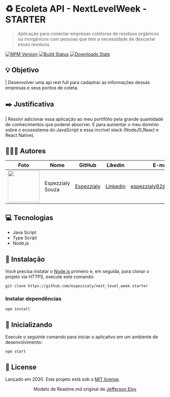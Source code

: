 <!-- <p align="center">
   <img src="./.github/logo.png" width="150"/>
</p> -->

# :recycle: Ecoleta API - NextLevelWeek - STARTER

> Aplicação para conectar empresas coletoras de resíduos orgânicos ou inorgânicos com pessoas que tem a necessidade de descartar esses resíduos.

[![NPM Version][npm-image]][npm-url]
[![Build Status][travis-image]][travis-url]
[![Downloads Stats][npm-downloads]][npm-url]

<!-- <p align="center">
  <img align="center" src="./docs/Screenshot.png" alt="Web-Signin" border="0">
</p>
 -->

## :bulb: Objetivo

| Desenvolver uma api rest full para cadastrar as informações dessas empresas e seus pontos de coleta.

## :black_nib: Justificativa

| Resolvi adicionar essa aplicação ao meu portifólio pela grande quantidade de conhecimentos que poderei absorver. E para aumentar o meu domínio sobre o ecossistema do JavaScript e essa incrível stack (NodeJS,React e React Native).

## 👨🏼‍💻 Autores

| Foto                                                                                                                             | Nome                      | GitHub                                   | Likedin                                                 | E-mail                    |
| -------------------------------------------------------------------------------------------------------------------------------- | ------------------------- | ---------------------------------------- | ------------------------------------------------------- | ------------------------- |
| <img src="https://avatars0.githubusercontent.com/u/55398495?v=4" width="100px"> | Espezzialy Souza | [Espezzialy](https://github.com/espezzialy) | [Linkedin](https://www.linkedin.com/in/espezzialy/) | espezzialy82@gmail.com |

## :computer: Tecnologias

- Java Script
- Type Script
- Node.js

## :construction_worker: Instalação

Você precisa instalar o [Node.js](https://nodejs.org/en/download/) primeiro e, em seguida, para clonar o projeto via HTTPS, execute este comando:

```
git clone https://github.com/espezzialy/next_level_week-starter
```

### Instalar dependências

```
npm install
```

## :running: Inicializando

Execute o seguinte comando para iniciar o aplicativo em um ambiente de desenvolvimento:

```
npm start
```

## :green_book: License

Lançado em 2020.
Este projeto está sob a [MIT license](https://github.com/jeffeloy/ecoleta-backend/blob/master/LICENSE).

<p align="center">
   Modelo de Readme.md original de <a href="https://github.com/jeffeloy">Jefferson Eloy</a>
</p>

<!-- Markdown link & img dfn's -->

[npm-image]: https://img.shields.io/npm/v/datadog-metrics.svg?style=flat-square
[npm-url]: https://npmjs.org/package/datadog-metrics
[npm-downloads]: https://img.shields.io/npm/dm/datadog-metrics.svg?style=flat-square
[travis-image]: https://img.shields.io/travis/dbader/node-datadog-metrics/master.svg?style=flat-square
[travis-url]: https://travis-ci.org/dbader/node-datadog-metrics
